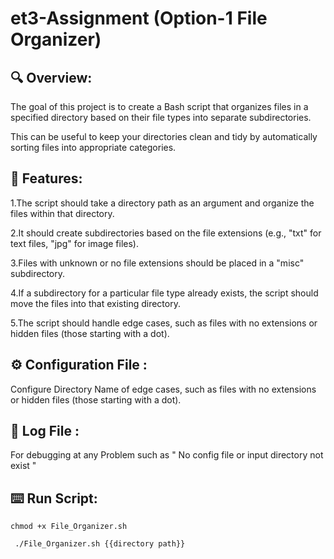 # et3-Assignment (Option-1 File Organizer)

## 🔍 Overview:
The goal of this project is to create a Bash script that organizes files in a specified directory based on their file types into separate subdirectories.

This can be useful to keep your directories clean and tidy by automatically sorting files into appropriate categories.

## 📌 Features:

  1.The script should take a directory path as an argument and organize the files within that directory.

  2.It should create subdirectories based on the file extensions (e.g., "txt" for text files, "jpg" for image files).

  3.Files with unknown or no file extensions should be placed in a "misc" subdirectory.

  4.If a subdirectory for a particular file type already exists, the script should move the files into that existing directory.

  5.The script should handle edge cases, such as files with no extensions or hidden files (those starting with a dot).

  ## ⚙️ Configuration File :
  
   Configure Directory Name of edge cases, such as files with no extensions or hidden files (those starting with a dot).

 ## 🐞 Log File :

 For debugging at any Problem such as " No config file or input directory not exist "

## ⌨️ Run Script:

``` chmod +x File_Organizer.sh ```

``` ./File_Organizer.sh {{directory path}}```





